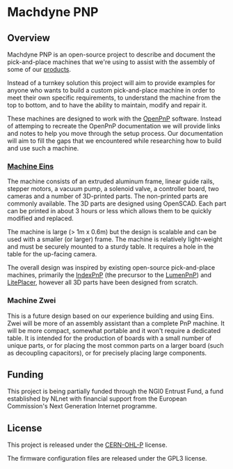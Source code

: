 # Machdyne PNP

## Overview

Machdyne PNP is an open-source project to describe and document the pick-and-place machines that we're using to assist with the assembly of some of our [products](https://machdyne.com).

Instead of a turnkey solution this project will aim to provide examples for anyone who wants to build a custom pick-and-place machine in order to meet their own specific requirements, to understand the machine from the top to bottom, and to have the ability to maintain, modify and repair it.

These machines are designed to work with the [OpenPnP](https://github.com/openpnp/openpnp) software. Instead of attemping to recreate the OpenPnP documentation we will provide links and notes to help you move through the setup process. Our documentation will aim to fill the gaps that we encountered while researching how to build and use such a machine.

### [Machine Eins](machines/eins)

The machine consists of an extruded aluminum frame, linear guide rails, stepper motors, a vacuum pump, a solenoid valve, a controller board, two cameras and a number of 3D-printed parts. The non-printed parts are commonly available. The 3D parts are designed using OpenSCAD. Each part can be printed in about 3 hours or less which allows them to be quickly modified and replaced.

The machine is large (> 1m x 0.6m) but the design is scalable and can be used with a smaller (or larger) frame. The machine is relatively light-weight and must be securely mounted to a sturdy table. It requires a hole in the table for the up-facing camera.

The overall design was inspired by existing open-source pick-and-place machines, primarily the [IndexPnP](https://www.youtube.com/watch?v=YynPThPrJ0o) (the precursor to the [LumenPnP](https://github.com/opulo-inc/lumenpnp)) and [LitePlacer](https://github.com/openpnp/openpnp/wiki/LitePlacer), however all 3D parts have been designed from scratch.

### Machine Zwei

This is a future design based on our experience building and using Eins. Zwei will be more of an assembly assistant than a complete PnP machine. It will be more compact, somewhat portable and it won't require a dedicated table. It is intended for the production of boards with a small number of unique parts, or for placing the most common parts on a larger board (such as decoupling capacitors), or for precisely placing large components.

## Funding

This project is being partially funded through the NGI0 Entrust Fund, a fund established by NLnet with financial support from the European Commission's Next Generation Internet programme.

## License

This project is released under the [CERN-OHL-P](LICENSE.txt) license.

The firmware configuration files are released under the GPL3 license.
